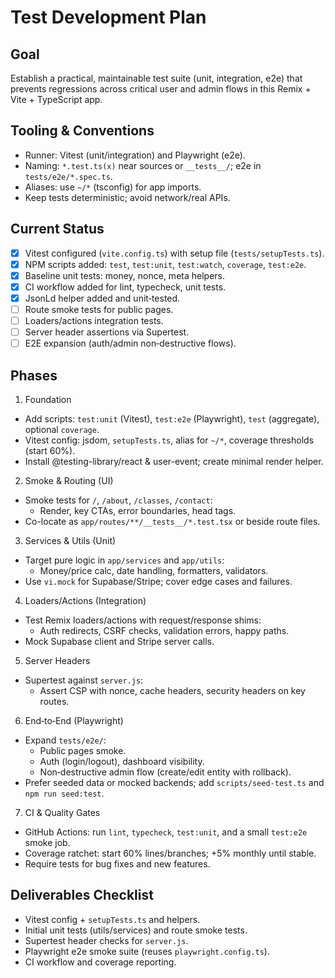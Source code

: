 # Test Development Plan

## Goal
Establish a practical, maintainable test suite (unit, integration, e2e) that prevents regressions across critical user and admin flows in this Remix + Vite + TypeScript app.

## Tooling & Conventions
- Runner: Vitest (unit/integration) and Playwright (e2e).
- Naming: `*.test.ts(x)` near sources or `__tests__/`; e2e in `tests/e2e/*.spec.ts`.
- Aliases: use `~/*` (tsconfig) for app imports.
- Keep tests deterministic; avoid network/real APIs.

## Current Status
- [x] Vitest configured (`vite.config.ts`) with setup file (`tests/setupTests.ts`).
- [x] NPM scripts added: `test`, `test:unit`, `test:watch`, `coverage`, `test:e2e`.
- [x] Baseline unit tests: money, nonce, meta helpers.
- [x] CI workflow added for lint, typecheck, unit tests.
- [x] JsonLd helper added and unit‑tested.
- [ ] Route smoke tests for public pages.
- [ ] Loaders/actions integration tests.
- [ ] Server header assertions via Supertest.
- [ ] E2E expansion (auth/admin non‑destructive flows).

## Phases
1) Foundation
- Add scripts: `test:unit` (Vitest), `test:e2e` (Playwright), `test` (aggregate), optional `coverage`.
- Vitest config: jsdom, `setupTests.ts`, alias for `~/*`, coverage thresholds (start 60%).
- Install @testing-library/react & user-event; create minimal render helper.

2) Smoke & Routing (UI)
- Smoke tests for `/`, `/about`, `/classes`, `/contact`:
  - Render, key CTAs, error boundaries, head tags.
- Co-locate as `app/routes/**/__tests__/*.test.tsx` or beside route files.

3) Services & Utils (Unit)
- Target pure logic in `app/services` and `app/utils`:
  - Money/price calc, date handling, formatters, validators.
- Use `vi.mock` for Supabase/Stripe; cover edge cases and failures.

4) Loaders/Actions (Integration)
- Test Remix loaders/actions with request/response shims:
  - Auth redirects, CSRF checks, validation errors, happy paths.
- Mock Supabase client and Stripe server calls.

5) Server Headers
- Supertest against `server.js`:
  - Assert CSP with nonce, cache headers, security headers on key routes.

6) End‑to‑End (Playwright)
- Expand `tests/e2e/`:
  - Public pages smoke.
  - Auth (login/logout), dashboard visibility.
  - Non‑destructive admin flow (create/edit entity with rollback).
- Prefer seeded data or mocked backends; add `scripts/seed-test.ts` and `npm run seed:test`.

7) CI & Quality Gates
- GitHub Actions: run `lint`, `typecheck`, `test:unit`, and a small `test:e2e` smoke job.
- Coverage ratchet: start 60% lines/branches; +5% monthly until stable.
- Require tests for bug fixes and new features.

## Deliverables Checklist
- Vitest config + `setupTests.ts` and helpers.
- Initial unit tests (utils/services) and route smoke tests.
- Supertest header checks for `server.js`.
- Playwright e2e smoke suite (reuses `playwright.config.ts`).
- CI workflow and coverage reporting.
